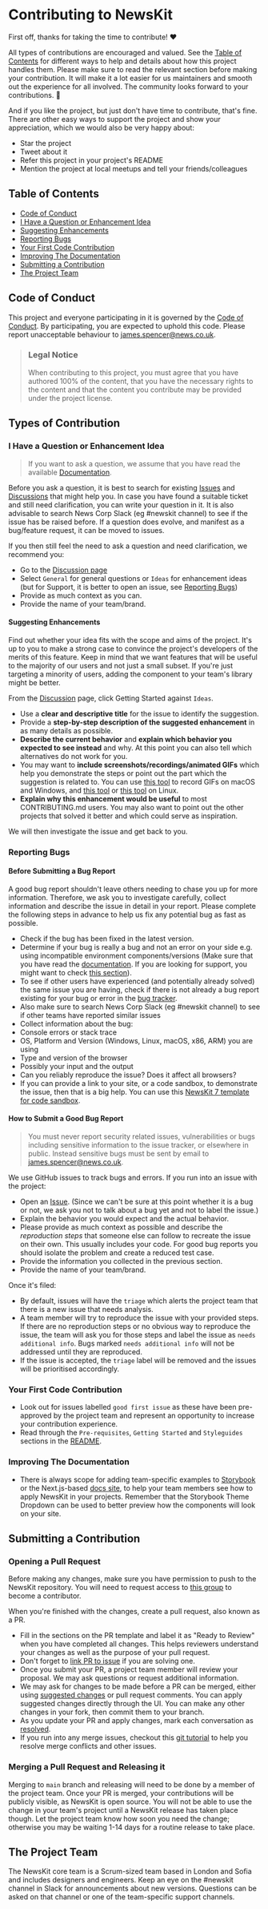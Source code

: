 # Contributing to NewsKit

First off, thanks for taking the time to contribute! ❤️

All types of contributions are encouraged and valued. See the [Table of Contents](#table-of-contents) for different ways to help and details about how this project handles them. Please make sure to read the relevant section before making your contribution. It will make it a lot easier for us maintainers and smooth out the experience for all involved. The community looks forward to your contributions. 🎉

And if you like the project, but just don't have time to contribute, that's fine. There are other easy ways to support the project and show your appreciation, which we would also be very happy about:

* Star the project
* Tweet about it
* Refer this project in your project's README
* Mention the project at local meetups and tell your friends/colleagues

## Table of Contents

* [Code of Conduct](#code-of-conduct)
* [I Have a Question or Enhancement Idea](#i-have-a-question-or-enhancement-idea)
* [Suggesting Enhancements](#suggesting-enhancements)
* [Reporting Bugs](#reporting-bugs)
* [Your First Code Contribution](#your-first-code-contribution)
* [Improving The Documentation](#improving-the-documentation)
* [Submitting a Contribution](#submitting-a-contribution)
* [The Project Team](#the-project-team)

## Code of Conduct

This project and everyone participating in it is governed by the
[Code of Conduct](/CODE_OF_CONDUCT.md).
By participating, you are expected to uphold this code. Please report unacceptable behaviour
to james.spencer@news.co.uk.

> ### Legal Notice
>
> When contributing to this project, you must agree that you have authored 100% of the content, that you have the necessary rights to the content and that the content you contribute may be provided under the project license.

## Types of Contribution

### I Have a Question or Enhancement Idea

> If you want to ask a question, we assume that you have read the available [Documentation](https://www.newskit.co.uk/).

Before you ask a question, it is best to search for existing [Issues](https://github.com/newscorp-ghfb/NewsKit/issues) and [Discussions](https://github.com/newscorp-ghfb/NewsKit/discussions) that might help you. In case you have found a suitable ticket and still need clarification, you can write your question in it. It is also advisable to search News Corp Slack (eg #newskit channel) to see if the issue has be raised before. If a question does evolve, and manifest as a bug/feature request, it can be moved to issues.

If you then still feel the need to ask a question and need clarification, we recommend you:

* Go to the [Discussion page](https://github.com/newscorp-ghfb/NewsKit/discussions/new/choose)
* Select `General` for general questions or `Ideas` for enhancement ideas (but for Support, it is better to open an issue, see [Reporting Bugs](#reporting-bugs))
* Provide as much context as you can.
* Provide the name of your team/brand.

#### Suggesting Enhancements

Find out whether your idea fits with the scope and aims of the project. It's up to you to make a strong case to convince the project's developers of the merits of this feature. Keep in mind that we want features that will be useful to the majority of our users and not just a small subset. If you're just targeting a minority of users, adding the component to your team's library might be better.

From the [Discussion](https://github.com/newscorp-ghfb/NewsKit/discussions/new/choose) page, click Getting Started against `Ideas`.

* Use a **clear and descriptive title** for the issue to identify the suggestion.
* Provide a **step-by-step description of the suggested enhancement** in as many details as possible.
* **Describe the current behavior** and **explain which behavior you expected to see instead** and why. At this point you can also tell which alternatives do not work for you.
* You may want to **include screenshots/recordings/animated GIFs** which help you demonstrate the steps or point out the part which the suggestion is related to. You can use [this tool](https://www.cockos.com/licecap/) to record GIFs on macOS and Windows, and [this tool](https://github.com/colinkeenan/silentcast) or [this tool](https://github.com/GNOME/byzanz) on Linux.
* **Explain why this enhancement would be useful** to most CONTRIBUTING.md users. You may also want to point out the other projects that solved it better and which could serve as inspiration.

We will then investigate the issue and get back to you.

### Reporting Bugs

#### Before Submitting a Bug Report

A good bug report shouldn't leave others needing to chase you up for more information. Therefore, we ask you to investigate carefully, collect information and describe the issue in detail in your report. Please complete the following steps in advance to help us fix any potential bug as fast as possible.

* Check if the bug has been fixed in the latest version.
* Determine if your bug is really a bug and not an error on your side e.g. using incompatible environment components/versions (Make sure that you have read the [documentation](https://www.newskit.co.uk/). If you are looking for support, you might want to check [this section](#i-have-a-question)).
* To see if other users have experienced (and potentially already solved) the same issue you are having, check if there is not already a bug report existing for your bug or error in the [bug tracker](https://github.com/newscorp-ghfb/NewsKit/issues?q=label%3Abug).
* Also make sure to search News Corp Slack (eg #newskit channel) to see if other teams have reported similar issues
* Collect information about the bug:
* Console errors or stack trace
* OS, Platform and Version (Windows, Linux, macOS, x86, ARM) you are using
* Type and version of the browser
* Possibly your input and the output
* Can you reliably reproduce the issue? Does it affect all browsers?
* If you can provide a link to your site, or a code sandbox, to demonstrate the issue, then that is a big help. You can use this [NewsKit 7 template for code sandbox](https://codesandbox.io/s/newskit-v7-template-w90oq3).

#### How to Submit a Good Bug Report

> You must never report security related issues, vulnerabilities or bugs including sensitive information to the issue tracker, or elsewhere in public. Instead sensitive bugs must be sent by email to james.spencer@news.co.uk.

We use GitHub issues to track bugs and errors. If you run into an issue with the project:

* Open an [Issue](https://github.com/newscorp-ghfb/NewsKit/issues/new/choose). (Since we can't be sure at this point whether it is a bug or not, we ask you not to talk about a bug yet and not to label the issue.)
* Explain the behavior you would expect and the actual behavior.
* Please provide as much context as possible and describe the *reproduction steps* that someone else can follow to recreate the issue on their own. This usually includes your code. For good bug reports you should isolate the problem and create a reduced test case.
* Provide the information you collected in the previous section.
* Provide the name of your team/brand.

Once it's filed:

* By default, issues will have the `triage` which alerts the project team that there is a new issue that needs analysis.
* A team member will try to reproduce the issue with your provided steps. If there are no reproduction steps or no obvious way to reproduce the issue, the team will ask you for those steps and label the issue as `needs additional info`. Bugs marked `needs additional info` will not be addressed until they are reproduced.
* If the issue is accepted, the `triage` label will be removed and the issues will be prioritised accordingly.

### Your First Code Contribution

* Look out for issues labelled `good first issue` as these have been pre-approved by the project team and represent an opportunity to increase your contribution experience.
* Read through the `Pre-requisites`, `Getting Started` and `Styleguides` sections in the [README](/README.md).

### Improving The Documentation

* There is always scope for adding team-specific examples to [Storybook](https://storybook.newskit.co.uk/) or the Next.js-based [docs site](https://www.newskit.co.uk/), to help your team members see how to apply NewsKit in your projects. Remember that the Storybook Theme Dropdown can be used to better preview how the components will look on your site.

## Submitting a Contribution

### Opening a Pull Request

Before making any changes, make sure you have permission to push to the NewsKit repository. You will need to request access to [this group](https://github.com/orgs/newscorp-ghfb/teams/newskit-contributors/members) to become a contributor.

When you're finished with the changes, create a pull request, also known as a PR.

* Fill in the sections on the PR template and label it as "Ready to Review" when you have completed all changes. This helps reviewers understand your changes as well as the purpose of your pull request.
* Don't forget to [link PR to issue](https://docs.github.com/en/issues/tracking-your-work-with-issues/linking-a-pull-request-to-an-issue) if you are solving one.
* Once you submit your PR, a project team member will review your proposal. We may ask questions or request additional information.
* We may ask for changes to be made before a PR can be merged, either using [suggested changes](https://docs.github.com/en/github/collaborating-with-issues-and-pull-requests/incorporating-feedback-in-your-pull-request) or pull request comments. You can apply suggested changes directly through the UI. You can make any other changes in your fork, then commit them to your branch.
* As you update your PR and apply changes, mark each conversation as [resolved](https://docs.github.com/en/github/collaborating-with-issues-and-pull-requests/commenting-on-a-pull-request#resolving-conversations).
* If you run into any merge issues, checkout this [git tutorial](https://github.com/skills/resolve-merge-conflicts) to help you resolve merge conflicts and other issues.

### Merging a Pull Request and Releasing it

Merging to `main` branch and releasing will need to be done by a member of the project team. Once your PR is merged, your contributions will be publicly visible, as NewsKit is open source. You will not be able to use the change in your team's project until a NewsKit release has taken place though. Let the project team know how soon you need the change; otherwise you may be waiting 1-14 days for a routine release to take place.

## The Project Team

The NewsKit core team is a Scrum-sized team based in London and Sofia and includes designers and engineers. Keep an eye on the #newskit channel in Slack for announcements about new versions. Questions can be asked on that channel or one of the team-specific support channels.
